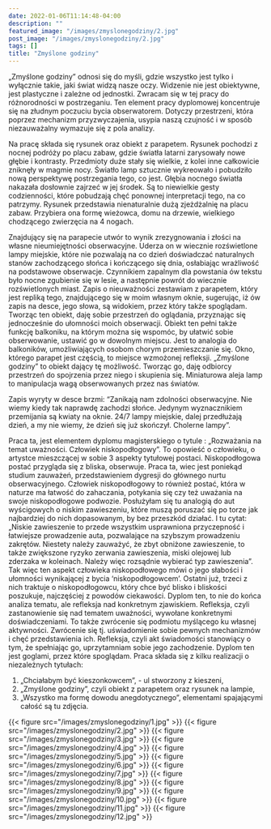 ```yaml
---
date: 2022-01-06T11:14:48-04:00
description: ""
featured_image: "/images/zmyslonegodziny/2.jpg"
post_image: "/images/zmyslonegodziny/2.jpg"
tags: []
title: "Zmyślone godziny"
---
```


„Zmyślone godziny” odnosi się do myśli, gdzie wszystko jest tylko i wyłącznie takie, jaki świat widzą nasze oczy. Widzenie nie jest obiektywne, jest plastyczne i zależne od jednostki. Zwracam się w tej pracy do różnorodności w postrzeganiu. Ten element pracy dyplomowej koncentruje się na złudnym poczuciu bycia obserwatorem. Dotyczy przestrzeni, która poprzez mechanizm przyzwyczajenia, usypia naszą czujność i w sposób niezauważalny wymazuje się z pola analizy.

Na pracę składa się rysunek oraz obiekt z parapetem. Rysunek pochodzi z nocnej podróży po placu zabaw, gdzie światła latarni zarysowały nowe głębie i kontrasty. Przedmioty duże stały się wielkie, z kolei inne całkowicie zniknęły w magmie nocy. Światło lamp sztucznie wykreowało i pobudziło nową perspektywę postrzegania tego, co jest. Głębia nocnego światła nakazała dosłownie zajrzeć w jej środek. Są to niewielkie gesty codzienności, które pobudzają chęć ponownej interpretacji tego, na co patrzymy. Rysunek przedstawia nienaturalnie dużą zjeżdżalnię na placu zabaw. Przybiera ona formę wieżowca, domu na drzewie, wielkiego chodzącego zwierzęcia na 4 nogach. 

Znajdujący się na parapecie utwór to wynik zrezygnowania i złości na własne nieumiejętności obserwacyjne. 
Uderza on w wiecznie rozświetlone lampy miejskie, które nie pozwalają na co dzień doświadczać naturalnych stanów zachodzącego słońca i kończącego się dnia, osłabiając wrażliwość na podstawowe obserwacje. Czynnikiem zapalnym dla powstania ów tekstu było nocne zgubienie się w lesie, a następnie powrót do wiecznie rozświetlonych miast. Zapis o nieuważności zestawiam z parapetem, który jest repliką tego, znajdującego się w moim własnym oknie, sugerując, iż ów zapis na desce, jego słowa, są widokiem, przez który także spoglądam. Tworząc ten obiekt, daję sobie przestrzeń do oglądania, przyznając się jednocześnie do ułomności moich obserwacji. Obiekt ten pełni także funkcję balkoniku, na którym można się wspomóc, by ułatwić sobie obserwowanie, ustawić go w dowolnym miejscu. Jest to analogia do balkoników, umożliwiających osobom chorym przemieszczanie się. Okno, którego parapet jest częścią, to miejsce wzmożonej refleksji. „Zmyślone godziny” to obiekt dający tę możliwość. Tworząc go, daję odbiorcy przestrzeń do spojrzenia przez niego i skupienia się. Miniaturowa aleja lamp to manipulacja wagą obserwowanych przez nas światów.

Zapis wyryty w desce brzmi: “Zanikają nam zdolności obserwacyjne. Nie wiemy kiedy tak naprawdę zachodzi słońce. Jedynym wyznacznikiem przemijania są kwiaty na oknie. 24/7 lampy miejskie, dalej przedłużają dzień, a my nie wiemy, że dzień się już skończył. Cholerne lampy”. 

Praca ta, jest elementem dyplomu magisterskiego o tytule : „Rozważania na temat uważności. Człowiek niskopodłogowy”. To opowieść o człowieku, o artystce mieszczącej w sobie 3 aspekty tytułowej postaci. Niskopodłogowa postać przygląda się z bliska, obserwuje. Praca ta, wiec jest poniekąd studium zauważeń, przedstawieniem dygresji do głównego nurtu obserwacyjnego. Człowiek niskopodłogowy to również postać, która w naturze ma łatwość do zahaczania, potykania się czy też uważania na swoje niskopodłogowe podwozie. Posłużyłam się tu analogią do aut wyścigowych o niskim zawieszeniu, które muszą poruszać się po torze jak najbardziej do nich dopasowanym, by bez przeszkód działać. I tu cytat: „Niskie zawieszenie to przede wszystkim usprawniona przyczepność i łatwiejsze prowadzenie auta, pozwalające na szybszym prowadzeniu zakrętów. Niestety należy zauważyć, że zbyt obniżone zawieszenie, to także zwiększone ryzyko zerwania zawieszenia, miski olejowej lub zderzaka w koleinach. Należy więc rozsądnie wybierać typ zawieszenia”. Tak więc ten aspekt człowieka niskopodłowego mówi o jego słabości i ułomności wynikającej z bycia ‘niskopodłogowcem’. Ostatni już, trzeci z nich traktuje o niskopodłogowcu, który chce być blisko i bliskości poszukuje, najczęściej z powodów ciekawości.
Dyplom ten, to nie do końca analiza tematu, ale refleksja nad konkretnym zjawiskiem. Refleksja, czyli zastanowienie się nad tematem uważności, wywołane konkretnymi doświadczeniami. To także zwrócenie się podmiotu myślącego ku własnej aktywności. Zwrócenie się tj. uświadomienie sobie pewnych mechanizmów i chęć przedstawienia ich. Refleksja, czyli akt świadomości stanowiący o tym, że spełniając go, uprzytamniam sobie jego zachodzenie. Dyplom ten jest goglami, przez które spoglądam.
Praca składa się z kilku realizacji o niezależnych tytułach:
1. „Chciałabym być kieszonkowcem”, - ul stworzony z kieszeni,
2. „Zmyślone godziny”, czyli obiekt z parapetem oraz rysunek na lampie, 
3. „Wszystko ma formę dowodu anegdotycznego”, elementami spajającymi całość są tu zdjęcia.  

{{< figure src="/images/zmyslonegodziny/1.jpg" >}}
{{< figure src="/images/zmyslonegodziny/2.jpg" >}}
{{< figure src="/images/zmyslonegodziny/3.jpg" >}}
{{< figure src="/images/zmyslonegodziny/4.jpg" >}}
{{< figure src="/images/zmyslonegodziny/5.jpg" >}}
{{< figure src="/images/zmyslonegodziny/6.jpg" >}}
{{< figure src="/images/zmyslonegodziny/7.jpg" >}}
{{< figure src="/images/zmyslonegodziny/8.jpg" >}}
{{< figure src="/images/zmyslonegodziny/9.jpg" >}}
{{< figure src="/images/zmyslonegodziny/10.jpg" >}}
{{< figure src="/images/zmyslonegodziny/11.jpg" >}}
{{< figure src="/images/zmyslonegodziny/12.jpg" >}}